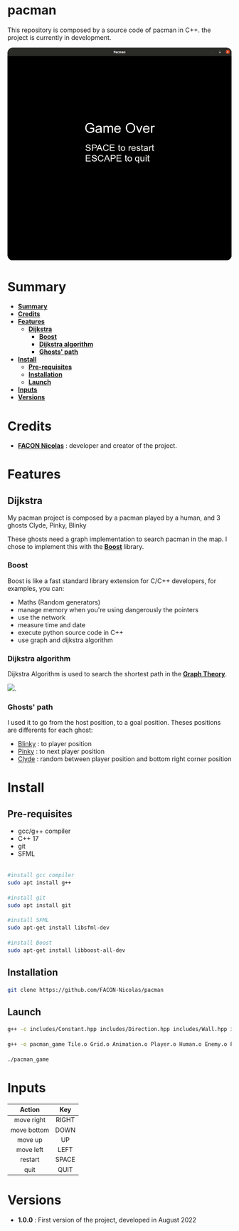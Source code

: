 # pacman

This repository is composed by a source code of pacman in C++. the project is currently in development.

![](https://raw.githubusercontent.com/FACON-Nicolas/FACON-Nicolas/main/resources/pacman.gif)

# Summary

* **[Summary](#summary)**
* **[Credits](#credits)**
* **[Features](#features)**
    * **[Dijkstra](#dijkstra)**
        * **[Boost](#boost)**
        * **[Dijkstra algorithm](#dijkstra-algorithm)**
        * **[Ghosts' path](#ghosts-path)**
* **[Install](#install)**
    * **[Pre-requisites](#pre-requisites)**
    * **[Installation](#installation)**
    * **[Launch](#launch)**
* **[Inputs](#inputs)**
* **[Versions](#versions)**

# Credits

 * **[FACON Nicolas](github.com/FACON-Nicolas)** : developer and creator of the project.

# Features

## Dijkstra

My pacman project is composed by a pacman played by a human, and 3 ghosts Clyde, Pinky, Blinky

These ghosts need a graph implementation to search pacman in the map. I chose to implement this with the **[Boost](boost.org)** library.

### Boost 
Boost is like a fast standard library extension for C/C++ developers, for examples, you can:
 + Maths (Random generators)
 + manage memory when you're using dangerously the pointers
 + use the network
 + measure time and date
 + execute python source code in C++ 
 + use graph and dijkstra algorithm

### Dijkstra algorithm

Dijkstra Algorithm is used to search the shortest path in the **[Graph Theory](https://fr.wikipedia.org/wiki/Théorie_des_graphes)**.

![](https://upload.wikimedia.org/wikipedia/commons/d/d1/Yen%27s_K-Shortest_Path_Algorithm%2C_K%3D3%2C_A_to_F.gif?20121130050940).

### Ghosts' path

I used it to go from the host position, to a goal position.
Theses positions are differents for each ghost:
 + [Blinky](https://pacman.fandom.com/wiki/Blinky) : to player position
 + [Pinky](https://pacman.fandom.com/wiki/Pinky) : to next player position
 + [Clyde](https://pacman.fandom.com/wiki/Clyde) : random between player position and bottom right corner position 

# Install

## Pre-requisites

 + gcc/g++ compiler 
 + C++ 17
 + git 
 + SFML

 ```sh

 #install gcc compiler
 sudo apt install g++

 #install git
 sudo apt install git

 #install SFML
 sudo apt-get install libsfml-dev

 #install Boost
 sudo apt-get install libboost-all-dev

 ```

## Installation

 ```sh
 git clone https://github.com/FACON-Nicolas/pacman
 ```

## Launch

```sh
g++ -c includes/Constant.hpp includes/Direction.hpp includes/Wall.hpp includes/PacGum.hpp sources/Tile.cpp sources/Grid.cpp sources/Animation.cpp sources/Player.cpp sources/Human.cpp sources/Enemy.cpp sources/Pacman.cpp -std=c++17

g++ -o pacman_game Tile.o Grid.o Animation.o Player.o Human.o Enemy.o Pacman.o -lsfml-graphics -lsfml-window -lsfml-system

./pacman_game
```

# Inputs 

|    Action   |  Key  |
| :---------: | :---: |
|  move right | RIGHT |
| move bottom | DOWN  |
|    move up  |   UP  |
|  move left  |  LEFT |
|   restart   | SPACE |
|     quit    |  QUIT |


# Versions

 * **1.0.0** : First version of the project, developed in August 2022
 
